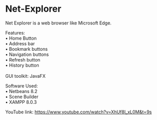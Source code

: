 # Net-Explorer
Net Explorer is a web browser like Microsoft Edge.

Features:<br/>
• Home Button<br/>
• Address bar<br/>
• Bookmark buttons<br/>
• Navigation buttons<br/>
• Refresh button<br/>
• History button<br/>
<br/>
GUI toolkit: JavaFX
<br/>

Software Used:<br/>
• Netbeans 8.2<br/>
• Scene Builder<br/>
• XAMPP 8.0.3<br/>

YouTube link: https://www.youtube.com/watch?v=XhUf8l_xL0M&t=9s
